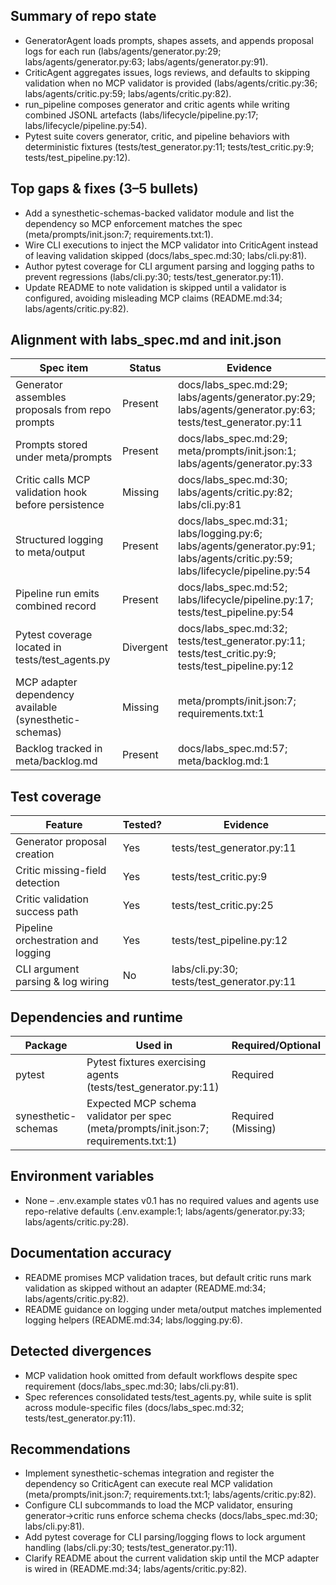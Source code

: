 ## Summary of repo state
- GeneratorAgent loads prompts, shapes assets, and appends proposal logs for each run (labs/agents/generator.py:29; labs/agents/generator.py:63; labs/agents/generator.py:91).
- CriticAgent aggregates issues, logs reviews, and defaults to skipping validation when no MCP validator is provided (labs/agents/critic.py:36; labs/agents/critic.py:59; labs/agents/critic.py:82).
- run_pipeline composes generator and critic agents while writing combined JSONL artefacts (labs/lifecycle/pipeline.py:17; labs/lifecycle/pipeline.py:54).
- Pytest suite covers generator, critic, and pipeline behaviors with deterministic fixtures (tests/test_generator.py:11; tests/test_critic.py:9; tests/test_pipeline.py:12).

## Top gaps & fixes (3–5 bullets)
- Add a synesthetic-schemas-backed validator module and list the dependency so MCP enforcement matches the spec (meta/prompts/init.json:7; requirements.txt:1).
- Wire CLI executions to inject the MCP validator into CriticAgent instead of leaving validation skipped (docs/labs_spec.md:30; labs/cli.py:81).
- Author pytest coverage for CLI argument parsing and logging paths to prevent regressions (labs/cli.py:30; tests/test_generator.py:11).
- Update README to note validation is skipped until a validator is configured, avoiding misleading MCP claims (README.md:34; labs/agents/critic.py:82).

## Alignment with labs_spec.md and init.json
| Spec item | Status | Evidence |
| --- | --- | --- |
| Generator assembles proposals from repo prompts | Present | docs/labs_spec.md:29; labs/agents/generator.py:29; labs/agents/generator.py:63; tests/test_generator.py:11 |
| Prompts stored under meta/prompts | Present | docs/labs_spec.md:29; meta/prompts/init.json:1; labs/agents/generator.py:33 |
| Critic calls MCP validation hook before persistence | Missing | docs/labs_spec.md:30; labs/agents/critic.py:82; labs/cli.py:81 |
| Structured logging to meta/output | Present | docs/labs_spec.md:31; labs/logging.py:6; labs/agents/generator.py:91; labs/agents/critic.py:59; labs/lifecycle/pipeline.py:54 |
| Pipeline run emits combined record | Present | docs/labs_spec.md:52; labs/lifecycle/pipeline.py:17; tests/test_pipeline.py:54 |
| Pytest coverage located in tests/test_agents.py | Divergent | docs/labs_spec.md:32; tests/test_generator.py:11; tests/test_critic.py:9; tests/test_pipeline.py:12 |
| MCP adapter dependency available (synesthetic-schemas) | Missing | meta/prompts/init.json:7; requirements.txt:1 |
| Backlog tracked in meta/backlog.md | Present | docs/labs_spec.md:57; meta/backlog.md:1 |

## Test coverage
| Feature | Tested? | Evidence |
| --- | --- | --- |
| Generator proposal creation | Yes | tests/test_generator.py:11 |
| Critic missing-field detection | Yes | tests/test_critic.py:9 |
| Critic validation success path | Yes | tests/test_critic.py:25 |
| Pipeline orchestration and logging | Yes | tests/test_pipeline.py:12 |
| CLI argument parsing & log wiring | No | labs/cli.py:30; tests/test_generator.py:11 |

## Dependencies and runtime
| Package | Used in | Required/Optional |
| --- | --- | --- |
| pytest | Pytest fixtures exercising agents (tests/test_generator.py:11) | Required |
| synesthetic-schemas | Expected MCP schema validator per spec (meta/prompts/init.json:7; requirements.txt:1) | Required (Missing) |

## Environment variables
- None – .env.example states v0.1 has no required values and agents use repo-relative defaults (.env.example:1; labs/agents/generator.py:33; labs/agents/critic.py:28).

## Documentation accuracy
- README promises MCP validation traces, but default critic runs mark validation as skipped without an adapter (README.md:34; labs/agents/critic.py:82).
- README guidance on logging under meta/output matches implemented logging helpers (README.md:34; labs/logging.py:6).

## Detected divergences
- MCP validation hook omitted from default workflows despite spec requirement (docs/labs_spec.md:30; labs/cli.py:81).
- Spec references consolidated tests/test_agents.py, while suite is split across module-specific files (docs/labs_spec.md:32; tests/test_generator.py:11).

## Recommendations
- Implement synesthetic-schemas integration and register the dependency so CriticAgent can execute real MCP validation (meta/prompts/init.json:7; requirements.txt:1; labs/agents/critic.py:82).
- Configure CLI subcommands to load the MCP validator, ensuring generator→critic runs enforce schema checks (docs/labs_spec.md:30; labs/cli.py:81).
- Add pytest coverage for CLI parsing/logging flows to lock argument handling (labs/cli.py:30; tests/test_generator.py:11).
- Clarify README about the current validation skip until the MCP adapter is wired in (README.md:34; labs/agents/critic.py:82).
